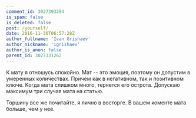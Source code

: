 ```yaml
---
comment_id: 3027393204
is_spam: false
is_deleted: false
post: /yourself/
date: 2016-11-30T06:57:28Z
author_fullname: 'Ivan Grishaev'
author_nickname: 'igrishaev'
author_is_anon: false
parent_id: 3027331262
---
```


<p>К мату я отношусь спокойно. Мат -- это эмоция, поэтому он допустим в умеренных количествах. Причем как в негативном, так и позитивном ключе. Когда мата слишком много, теряется его острота. Допускаю максимум три случая мата на статью.</p><p>Торшину все же почитайте, я лично в восторге. В вашем коменте мата больше, чем у нее.</p>
